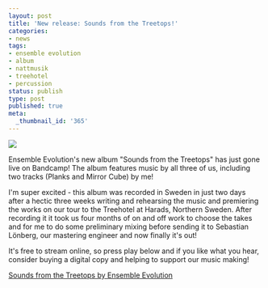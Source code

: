```yaml
---
layout: post
title: 'New release: Sounds from the Treetops!'
categories:
- news
tags:
- ensemble evolution
- album
- nattmusik
- treehotel
- percussion
status: publish
type: post
published: true
meta:
  _thumbnail_id: '365'
---
```


![](/squarespace_images/static_500baf96c4aa540325612fa5_500bb0b2e4b042ea6e35b13f_511b2bb7e4b0110f1ecbcf67_1360735160181_cdfront.jpeg_)
  


Ensemble Evolution's new album "Sounds from the Treetops" has just gone live on Bandcamp! The album features music by all three of us, including two tracks (Planks and Mirror Cube) by me!


I'm super excited - this album was recorded in Sweden in just two days after a hectic three weeks writing and rehearsing the music and premiering the works on our tour to the Treehotel at Harads, Northern Sweden. After recording it it took us four months of on and off work to choose the takes and for me to do some preliminary mixing before sending it to Sebastian Lönberg, our mastering engineer and now finally it's out!


It's free to stream online, so press play below and if you like what you hear, consider buying a digital copy and helping to support our music making!
 
   
[Sounds from the Treetops by Ensemble Evolution](http://ensembleevolution.bandcamp.com/album/sounds-from-the-treetops)
